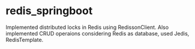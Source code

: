 # redis_springboot
Implemented distributed locks in Redis using RedissonClient. 
Also implemented CRUD operaions considering Redis as database, used Jedis, RedisTemplate.

